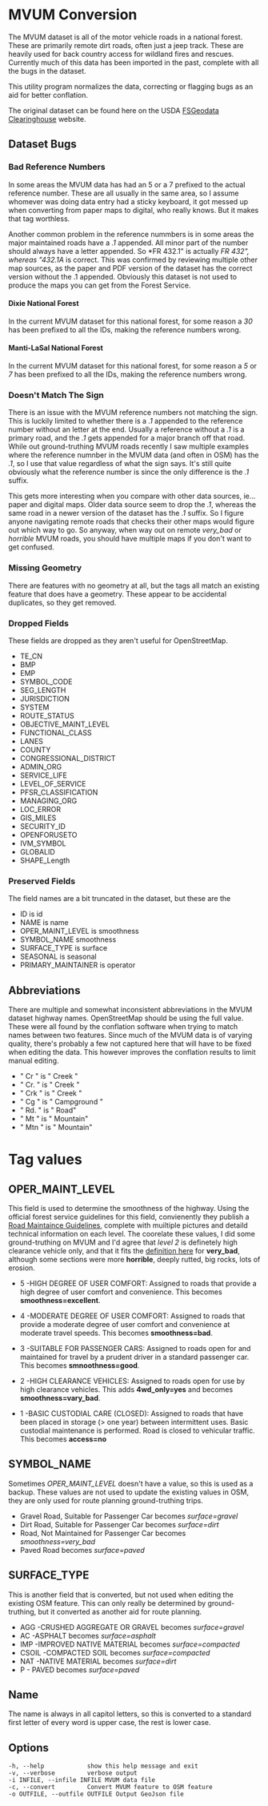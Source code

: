 # MVUM Conversion

The MVUM dataset is all of the motor vehicle roads in a national
forest. These are primarily remote dirt roads, often just a jeep
track. These are heavily used for back country access for wildland
fires and rescues. Currently much of this data has been imported in
the past, complete with all the bugs in the dataset.

This utility program normalizes the data, correcting or flagging bugs
as an aid for better conflation.

The original dataset can be found here on the USDA 
[FSGeodata
Clearinghouse](https://data.fs.usda.gov/geodata/edw/datasets.php?dsetCategory=transportation) website.

## Dataset Bugs

### Bad Reference Numbers

In some areas the MVUM data has had an 5 or a 7 prefixed to the actual
reference number. These are all usually in the same area, so I assume
whomever was doing data entry had a sticky keyboard, it got messed up
when converting from paper maps to digital, who really knows. But it
makes that tag worthless.

Another common problem in the reference nummbers is in some areas the
major maintained roads have a *.1* appended. All minor part of the
number should always have a letter appended. So *FR 432.1" is actually
*FR 432", whereas "432.1A* is correct. This was confirmed by reviewing
multiple other map sources, as the paper and PDF version of the
dataset has the correct version without the .1 appended. Obviously
this dataset is not used to produce the maps you can get from the
Forest Service.

#### Dixie National Forest

In the current MVUM dataset for this national forest, for some reason
a *30* has been prefixed to all the IDs, making the reference numbers
wrong.

#### Manti-LaSal National Forest

In the current MVUM dataset for this national forest, for some reason
a *5* or *7* has been prefixed to all the IDs, making the reference
numbers wrong.

### Doesn't Match The Sign

There is an issue with the MVUM reference numbers not matching the
sign. This is luckily limited to whether there is a *.1* appended to
the reference number without an letter at the end. Usually a reference
without a *.1* is a primary road, and the *.1* gets appended for a
major branch off that road. While out ground-truthing MVUM roads
recently I saw multiple examples where the reference numnber in the
MVUM data (and often in OSM) has the *.1*, so I use that value
regardless of what the sign says. It's still quite obviously what the
reference number is since the only difference is the *.1* suffix.

This gets more interesting when you compare with other data sources,
ie... paper and digital maps. Older data source seem to drop the *.1*,
whereas the same road in a newer version of the dataset has the *.1*
suffix. So I figure anyone navigating remote roads that checks their
other maps would figure out which way to go. So anyway, when way out
on remote *very_bad* or *horrible* MVUM roads, you should have
multiple maps if you don't want to get confused.

### Missing Geometry

There are features with no geometry at all, but the tags all match an
existing feature that does have a geometry. These appear to be
accidental duplicates, so they get removed.

### Dropped Fields

These fields are dropped as they aren't useful for OpenStreetMap.

* TE_CN
* BMP
* EMP
* SYMBOL_CODE
* SEG_LENGTH
* JURISDICTION
* SYSTEM
* ROUTE_STATUS
* OBJECTIVE_MAINT_LEVEL
* FUNCTIONAL_CLASS
* LANES
* COUNTY
* CONGRESSIONAL_DISTRICT
* ADMIN_ORG
* SERVICE_LIFE
* LEVEL_OF_SERVICE
* PFSR_CLASSIFICATION
* MANAGING_ORG
* LOC_ERROR
* GIS_MILES
* SECURITY_ID
* OPENFORUSETO
* IVM_SYMBOL
* GLOBALID
* SHAPE_Length

### Preserved Fields

The field names are a bit truncated in the dataset, but these are the 

* ID is id
* NAME is name
* OPER_MAINT_LEVEL is smoothness
* SYMBOL_NAME smoothness
* SURFACE_TYPE is surface
* SEASONAL is seasonal
* PRIMARY_MAINTAINER is operator

## Abbreviations

There are multiple and somewhat inconsistent abbreviations in the MVUM
dataset highway names. OpenStreetMap should be using the full
value. These were all found by the conflation software when trying to
match names between two features. Since much of the MVUM data is of
varying quality, there's probably a few not captured here that will
have to be fixed when editing the data. This however improves the
conflation results to limit manual editing.

* " Cr " is " Creek "
* " Cr. " is " Creek "
* " Crk " is " Creek "
* " Cg " is " Campground "
* " Rd. " is " Road"
* " Mt " is " Mountain"
* " Mtn " is " Mountain"

# Tag values

## OPER_MAINT_LEVEL

This field is used to determine the smoothness of
the highway. Using the official forest service guidelines for this
field, convienently they publish a [Road Maintaince
Guidelines](https://www.fs.usda.gov/Internet/FSE_DOCUMENTS/stelprd3793545.pdf),
complete with muiltiple pictures and detaild technical information on
each level. The coorelate these values, I did some ground-truthing on
MVUM and I'd agree that *level 2* is definetely high clearance
vehicle only, and that it fits the [definition
here](https://wiki.openstreetmap.org/wiki/Key:smoothness) for
**very_bad**, although some sections were more **horrible**, deeply
rutted, big rocks, lots of erosion.

* 5 -HIGH DEGREE OF USER COMFORT: 
Assigned to roads that provide a high degree of user comfort and
convenience. This becomes **smoothness=excellent**.

* 4 -MODERATE DEGREE OF USER COMFORT: 
Assigned to roads that provide a moderate degree of user comfort and
convenience at moderate travel speeds. This becomes
**smoothness=bad**.

* 3 -SUITABLE FOR PASSENGER CARS: 
Assigned to roads open for and maintained for travel by a prudent
driver in a standard passenger car. This becomes **smnoothness=good**.

* 2 -HIGH CLEARANCE VEHICLES: 
Assigned to roads open for use by high clearance vehicles.
This adds **4wd_only=yes** and becomes **smoothness=vary_bad**.

* 1 -BASIC CUSTODIAL CARE (CLOSED): 
Assigned to roads that have been placed in storage (&gt; one year)
between intermittent uses. Basic custodial maintenance is
performed. Road is closed to vehicular traffic. This becomes
**access=no**

## SYMBOL_NAME

Sometimes *OPER_MAINT_LEVEL* doesn't have a value, so this is used as
a backup. These values are not used to update the existing values in
OSM, they are only used for route planning ground-truthing trips.

* Gravel Road, Suitable for Passenger Car becomes *surface=gravel*
* Dirt Road, Suitable for Passenger Car becomes *surface=dirt*
* Road, Not Maintained for Passenger Car becomes *smoothness=very_bad*
* Paved Road becomes *surface=paved*

## SURFACE_TYPE

This is another field that is converted, but not used when editing the
existing OSM feature. This can only really be determined by
ground-truthing, but it converted as another aid for route planning.

* AGG -CRUSHED AGGREGATE OR GRAVEL becomes *surface=gravel*
* AC -ASPHALT becomes *surface=asphalt*
* IMP -IMPROVED NATIVE MATERIAL becomes *surface=compacted*
* CSOIL -COMPACTED SOIL becomes *surface=compacted*
* NAT -NATIVE MATERIAL becomes *surface=dirt*
* P - PAVED becomes *surface=paved*

## Name

The name is always in all capitol letters, so this is converted to a
standard first letter of every word is upper case, the rest is lower
case.

## Options

	-h, --help            show this help message and exit
	-v, --verbose         verbose output
	-i INFILE, --infile INFILE MVUM data file
	-c, --convert         Convert MVUM feature to OSM feature
	-o OUTFILE, --outfile OUTFILE Output GeoJson file


